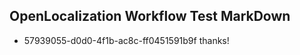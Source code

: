 ## OpenLocalization Workflow Test MarkDown
* 57939055-d0d0-4f1b-ac8c-ff0451591b9f thanks!

<!--HONumber=Jul16_HO2-->


